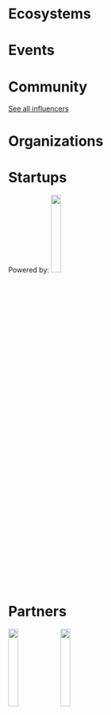 <!-- TITLE: AI WIKI -->




<div class=status>

</div>

# Ecosystems



# Events
<div class=events>

</div>

# Community
<div class=influencers>

</div>

[See all influencers](/main/communities)

<!-- WHEN ADDING NEW ORGANIZATIONS PLEASE FOLLOW THIS SCHEMA
#### Organization_Name
Organization_Category
**Organizer:** Name_Of_Organization_Leader
Link_To_Organization's_Website_or_Page
**Description:** Organization's_Description
NOT FOLLOWING THIS SCHEMA WILL RESULT IN INACCURACY IN DATABASE SO BE CAREFUL!
EVERY CHARACTER LIKE # AND * ARE VITAL, SO WE ADVISE YOU TO COPY THE SCHEMA AND JUST FILL IN THE DATA IN POSITION
BETWEEN EVERY ORGANIZATION SCHEMA SHOULD BE BLANK LINE -->

# Organizations
<div class=organizations>

</div>

# Startups
<div class=logoCB>
Powered by: <img src="/images/Crunchbase_logo.png" style="width:20%; height:20%;"/>
</div>
<div class=startups>

</div>

# Partners
<div class=partners>

<img src="/images/Crunchbase_logo.png" style="width:20%; height:20%;"/>
<img src="/images/peltarion_logotype_horizontal_red.png" style="width:20%; height:20%;" />
</div>

